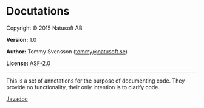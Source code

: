 # Docutations

Copyright © 2015 Natusoft AB

__Version:__ 1.0

__Author:__ Tommy Svensson (tommy@natusoft.se)

__License:__ [ASF-2.0](http://www.apache.org/licenses/LICENSE-2.0)

---

This is a set of annotations for the purpose of documenting code. They provide no functionality, their only 
intention is to clarify code.

[Javadoc](http://apidoc.natusoft.se/Docutations/)
